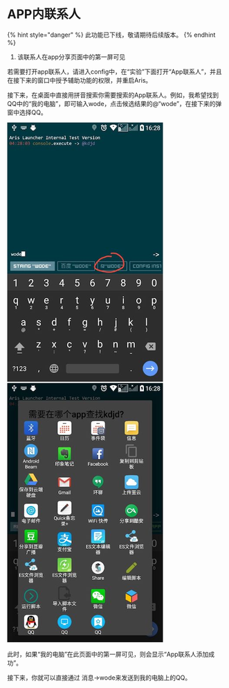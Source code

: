 # APP内联系人

{% hint style="danger" %}
此功能已下线，敬请期待后续版本。
{% endhint %}

1. 该联系人在app分享页面中的第一屏可见

若需要打开app联系人，请进入config中，在“实验”下面打开“App联系人”，并且在接下来的窗口中授予辅助功能的权限，并重启Aris。

接下来，在桌面中直接用拼音搜索你需要搜索的App联系人。例如，我希望找到QQ中的“我的电脑”，即可输入wode，点击候选结果的@“wode”，在接下来的弹窗中选择QQ。

![](<../.gitbook/assets/959d7e993469db6381aabb4a28b95ac7 (1) (1).jpg>) ![](<../.gitbook/assets/21e51ed44a3af37e33a2a64632a28c5c (1) (1).jpg>)

此时，如果“我的电脑”在此页面中的第一屏可见，则会显示“App联系人添加成功”。

接下来，你就可以直接通过 消息->wode来发送到我的电脑上的QQ。
